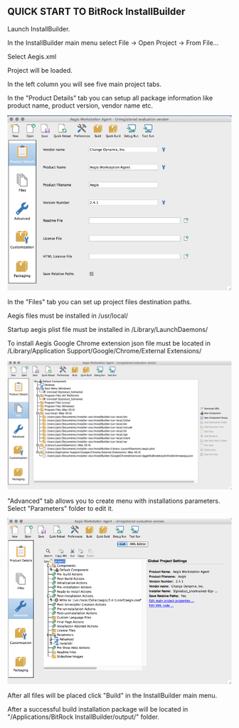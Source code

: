 QUICK START TO BitRock InstallBuilder
-------------------------------------

Launch InstallBuilder.

In the InstallBuilder main menu select File -> Open Project -> From File...

Select Aegis.xml

Project will be loaded.

In the left column you will see five main project tabs.

In the "Product Details" tab you can setup all package information like product name, product version, vendor name etc.

![alt text](ProductDetails.png)

In the "Files" tab you can set up project files destination paths.

Aegis files must be installed in /usr/local/

Startup aegis plist file must be installed in /Library/LaunchDaemons/

To install Aegis Google Chrome extension json file must be located in /Library/Application Support/Google/Chrome/External Extensions/

![alt text](Files.png)

"Advanced" tab allows you to create menu with installations parameters. Select "Parameters" folder to edit it.

![alt text](Advanced.png)

After all files will be placed click "Build" in the InstallBuilder main menu.

After a successful build installation package will be located in "/Applications/BitRock InstallBuilder/output/" folder.
